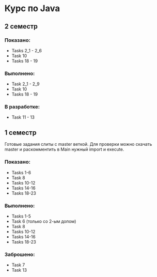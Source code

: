# Курс по Java
## 2 семестр
### Показано:
- Tasks 2_1 - 2_6
- Task 10
- Tasks 18 - 19
### Выполнено:
- Task 2_1 - 2_9
- Task 10
- Tasks 18 - 19
### В разработке:
- Task 11 - 13

## 1 семестр
Готовые задания слиты с master веткой.
Для проверки можно скачать master и раскомментить в Main нужный import и execute.
### Показано:
- Tasks 1-6
- Task 8
- Tasks 10-12
- Tasks 14-16
- Tasks 18-23
### Выполнено:
- Tasks 1-5
- Task 6 (только со 2-ым допом)
- Task 8
- Tasks 10-12
- Tasks 14-16
- Tasks 18-23
### Заброшено:
- Task 7
- Task 13



